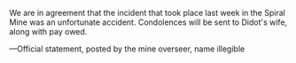 We are in agreement that the incident that took place last week in the Spiral Mine was an unfortunate accident. Condolences will be sent to Didot's wife, along with pay owed.

—Official statement, posted by the mine overseer, name illegible
